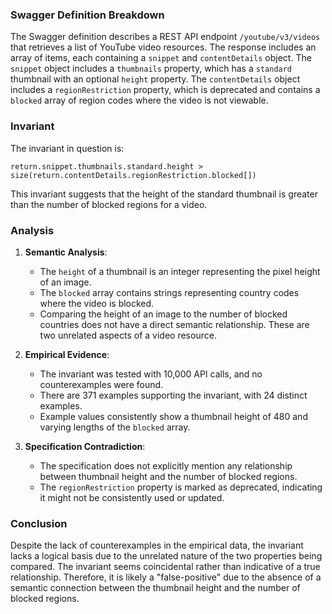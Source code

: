 ### Swagger Definition Breakdown

The Swagger definition describes a REST API endpoint `/youtube/v3/videos` that retrieves a list of YouTube video resources. The response includes an array of items, each containing a `snippet` and `contentDetails` object. The `snippet` object includes a `thumbnails` property, which has a `standard` thumbnail with an optional `height` property. The `contentDetails` object includes a `regionRestriction` property, which is deprecated and contains a `blocked` array of region codes where the video is not viewable.

### Invariant

The invariant in question is:

`return.snippet.thumbnails.standard.height > size(return.contentDetails.regionRestriction.blocked[])`

This invariant suggests that the height of the standard thumbnail is greater than the number of blocked regions for a video.

### Analysis

1. **Semantic Analysis**:
   - The `height` of a thumbnail is an integer representing the pixel height of an image.
   - The `blocked` array contains strings representing country codes where the video is blocked.
   - Comparing the height of an image to the number of blocked countries does not have a direct semantic relationship. These are two unrelated aspects of a video resource.

2. **Empirical Evidence**:
   - The invariant was tested with 10,000 API calls, and no counterexamples were found.
   - There are 371 examples supporting the invariant, with 24 distinct examples.
   - Example values consistently show a thumbnail height of 480 and varying lengths of the `blocked` array.

3. **Specification Contradiction**:
   - The specification does not explicitly mention any relationship between thumbnail height and the number of blocked regions.
   - The `regionRestriction` property is marked as deprecated, indicating it might not be consistently used or updated.

### Conclusion

Despite the lack of counterexamples in the empirical data, the invariant lacks a logical basis due to the unrelated nature of the two properties being compared. The invariant seems coincidental rather than indicative of a true relationship. Therefore, it is likely a "false-positive" due to the absence of a semantic connection between the thumbnail height and the number of blocked regions.
